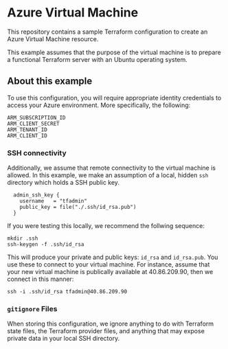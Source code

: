 # Azure Virtual Machine
This repository contains a sample Terraform configuration to create an Azure Virtual Machine resource.

This example assumes that the purpose of the virtual machine is to prepare a functional Terraform server with an Ubuntu operating system.

## About this example
To use this configuration, you will require appropriate identity credentials to access your Azure environment. More specifically, the following:

```
ARM_SUBSCRIPTION_ID
ARM_CLIENT_SECRET
ARM_TENANT_ID
ARM_CLIENT_ID
```

### SSH connectivity

Additionally, we assume that remote connectivity to the virtual machine is allowed. In this example, we make an assumption of a local, hidden `ssh` directory which holds a SSH public key.

```
  admin_ssh_key {
    username   = "tfadmin"
    public_key = file("./.ssh/id_rsa.pub")
  }
```

If you were testing this locally, we recommend the follwing sequence:

```
mkdir .ssh
ssh-keygen -f .ssh/id_rsa
```

This will produce your private and public keys: `id_rsa` and `id_rsa.pub`. You use these to connect to your virtual machine. For instance, assume that your new virtual machine is publically available at 40.86.209.90, then we connect in this manner:

```
ssh -i .ssh/id_rsa tfadmin@40.86.209.90
```

### `gitignore` Files

When storing this configuration, we ignore anything to do with Terraform state files, the Terraform provider files, and anything that may expose private data in your local SSH directory.
